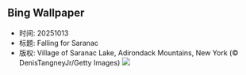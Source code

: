 ## Bing Wallpaper
- 时间: 20251013
- 标题: Falling for Saranac
- 版权: Village of Saranac Lake, Adirondack Mountains, New York (© DenisTangneyJr/Getty Images)
![](https://cn.bing.com/th?id=OHR.SaranacLake_EN-US0445660450_UHD.jpg&rf=LaDigue_UHD.jpg&pid=hp&w=3840&h=2160&rs=1&c=4)
